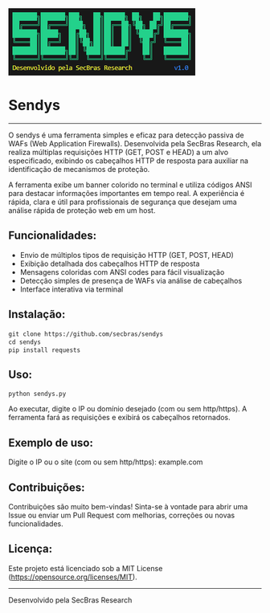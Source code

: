 <img src="https://github.com/secbras/sendys/blob/main/imagens/sendys.PNG?raw=true" alt="Sendys">

<h1>Sendys</h1>

---

O sendys é uma ferramenta simples e eficaz para detecção passiva de WAFs (Web Application Firewalls). Desenvolvida pela SecBras Research, ela realiza múltiplas requisições HTTP (GET, POST e HEAD) a um alvo especificado, exibindo os cabeçalhos HTTP de resposta para auxiliar na identificação de mecanismos de proteção.

A ferramenta exibe um banner colorido no terminal e utiliza códigos ANSI para destacar informações importantes em tempo real. A experiência é rápida, clara e útil para profissionais de segurança que desejam uma análise rápida de proteção web em um host.

## Funcionalidades:

- Envio de múltiplos tipos de requisição HTTP (GET, POST, HEAD)
- Exibição detalhada dos cabeçalhos HTTP de resposta
- Mensagens coloridas com ANSI codes para fácil visualização
- Detecção simples de presença de WAFs via análise de cabeçalhos
- Interface interativa via terminal

## Instalação:
```
git clone https://github.com/secbras/sendys
cd sendys
pip install requests
```
## Uso:
```
python sendys.py
```
Ao executar, digite o IP ou domínio desejado (com ou sem http/https). A ferramenta fará as requisições e exibirá os cabeçalhos retornados.

## Exemplo de uso:

Digite o IP ou o site (com ou sem http/https): example.com

## Contribuições:

Contribuições são muito bem-vindas! Sinta-se à vontade para abrir uma Issue ou enviar um Pull Request com melhorias, correções ou novas funcionalidades.

## Licença:

Este projeto está licenciado sob a MIT License (https://opensource.org/licenses/MIT).

---

Desenvolvido pela SecBras Research
